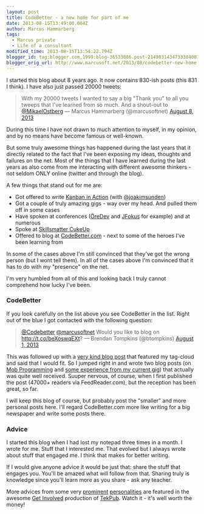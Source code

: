 ```yaml
---
layout: post
title: CodeBetter - a new home for part of me
date: 2013-08-15T13:49:00.004Z
author: Marcus Hammarberg
tags:
  - Marcus private
  - Life of a consultant
modified_time: 2013-08-15T13:54:22.794Z
blogger_id: tag:blogger.com,1999:blog-36533086.post-2149031434733384001
blogger_orig_url: http://www.marcusoft.net/2013/08/codebetter-new-home-for-part-of-me.html
---
```





I started this blog about 8 years ago. It now contains 830-ish posts
(this 831 I think). I have also just passed 20000 tweets:

> With my 20000 tweets I wanted to say a big "Thank you" to all you
> tweeps that I've learned from so much. And a shout-out to
> [@MikaelOstberg](https://twitter.com/MikaelOstberg)
> — Marcus Hammarberg (@marcusoftnet) [August 8,
> 2013](https://twitter.com/marcusoftnet/statuses/365403406258536448)

During this time I have not drawn to much attention to myself, in my
opinion, and by no means have become famous or well-known.

But some truly awesome things has happened during the last years that it
directly related to the fact that I've been exposing my ideas, thoughts
and failures on the net. Most of the things that I have learned during
the last years as also come from me interacting with different awesome
thinkers - not seldom ONLY online (twitter and through the blog).


A few things that stand out for me are:

-   Got offered to write
    <a href="http://bit.ly/theKanbanBook" target="_blank">Kanban in
    Action</a> (with <a href="http://twitter.com/joakimsunden"
    target="_blank">@joakimsunden</a>)
-   Got a couple of truly amazing gigs - way over my head. And pulled
    them off in some cases
-   Have spoken at conferences
    (<a href="http://oredev.org/2013" target="_blank">ÖreDev</a> and
    <a href="http://www.jfokus.se/" target="_blank">JFokus</a> for
    example) and at numerous
-   Spoke at <a
    href="http://skillsmatter.com/podcast/agile-testing/cuke-envy-a-dot-net-programmers-attempt-to-catch-up"
    target="_blank">Skillsmatter CukeUp</a> 
-   Offered to blog at [CodeBetter.com](http://codebetter.com/) - next
    to some of the heroes I've been learning from



In some of the cases above I'm still convinced that they've got the
wrong person (but I wont tell them). In all of the cases above I'm
convinced that it has to do with my "presence" on the net. 






I'm very humbled from all of this and looking back I truly cannot
comprehend how lucky I've been. 


### CodeBetter



If you look carefully on the list above you see CodeBetter in the list.
Right out of the blue I got contacted with the following question:




> [@Codebetter](https://twitter.com/Codebetter)
> [@marcusoftnet](https://twitter.com/marcusoftnet) Would you like to
> blog on <http://t.co/beXoswqEXt>?
> — Brendan Tompkins (@btompkins) [August 1,
> 2013](https://twitter.com/btompkins/statuses/362963570784354304)




This was followed up with a <a
href="http://codebetter.com/brendantompkins/2013/08/02/welcome-marcus-hammarberg/"
target="_blank">very kind blog post</a> that featured my tag-cloud and
said that I would fit. So I jumped right in and wrote two blog posts (on
<a
href="http://codebetter.com/marcushammarberg/2013/08/06/mob-programming/"
target="_blank">Mob Programming</a> and <a
href="http://codebetter.com/marcushammarberg/2013/08/13/some-tools-for-improved-focus-improve-teamwork-and-faster-delivery/"
target="_blank">some experience from my current gig</a>) that actually
was quite well received. Suuper nervous, of course, when I first
published the post (47000+ readers via FeedReader.com), but the
reception has been great, so far.

I will keep this blog of course, but probably post the "smaller" and
more personal posts here. I'll regard CodeBetter.com more like writing
for a big newspaper and write some posts there.

### Advice

<div style="text-align: left;">

I started this blog when I had lost my notepad three times in a month. I
wrote for me. Stuff that I interested me. That evolved but I always
wrote about stuff that engaged me. I think that makes for better
writing. 


<div style="text-align: left;">

<div style="text-align: left;">

If I would give anyone advice it would be just that: share the stuff
that engages you. You'll be amazed what will follow from that. Sharing
truly is knowledge since you'll learn more as you share - ask any
teacher.    






More advices from some very
<a href="http://www.hanselman.com/" target="_blank">prominent</a>
<a href="http://wekeroad.com/" target="_blank">personalities</a> are
featured in the awesome
<a href="http://tekpub.com/products/get-involved" target="_blank">Get
Involved</a> production of
<a href="http://tekpub.com/" target="_blank">TekPub</a>. Watch it - it's
well worth the money!





